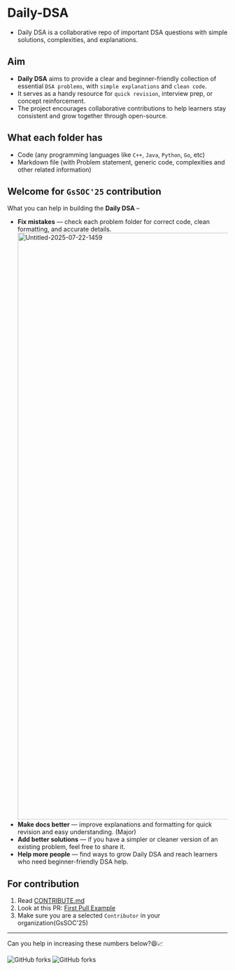 # Daily-DSA
- Daily DSA is a collaborative repo of important DSA questions with simple solutions, complexities, and explanations.

## Aim
- **Daily DSA** aims to provide a clear and beginner-friendly collection of essential `DSA problems`, with `simple explanations` and `clean code`.
- It serves as a handy resource for `quick revision`, interview prep, or concept reinforcement.
- The project encourages collaborative contributions to help learners stay consistent and grow together through open-source.

## What each folder has
- Code (any programming languages like `C++`, `Java`, `Python`, `Go`, etc)
- Markdown file (with Problem statement, generic code, complexities and other related information)

## Welcome for `GsSOC'25` contribution
What you can help  in building the **Daily DSA** –

- **Fix mistakes** — check each problem folder for correct code, clean formatting, and accurate details.
  <img width="3470" height="1341" alt="Untitled-2025-07-22-1459" src="https://github.com/user-attachments/assets/31218fc6-a6b2-4da9-85bc-5c7ea97d9e7e" />
- **Make docs better** — improve explanations and formatting for quick revision and easy understanding. (Major)
- **Add better solutions** — if you have a simpler or cleaner version of an existing problem, feel free to share it.
- **Help more people** — find ways to grow Daily DSA and reach learners who need beginner-friendly DSA help.

## For contribution
1. Read [CONTRIBUTE.md](CONTRIBUTE.md)
1. Look at this PR: [First Pull Example](https://github.com/shivamm-verma/Daily-DSA/pull/1)
1. Make sure you are a selected `Contributor` in your organization(GsSOC'25)

___

Can you help in increasing these numbers below?😄📈

![GitHub forks](https://img.shields.io/github/stars/shivamm-verma/Daily-DSA?style=for-the-badge) ![GitHub forks](https://img.shields.io/github/forks/shivamm-verma/Daily-DSA?style=for-the-badge)

